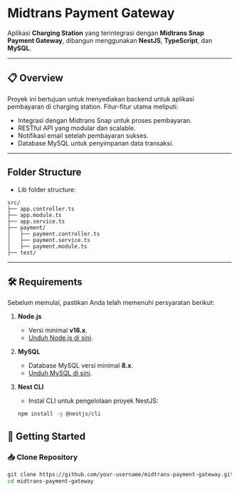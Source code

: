 # Midtrans Payment Gateway

Aplikasi **Charging Station** yang terintegrasi dengan **Midtrans Snap Payment Gateway**, dibangun menggunakan **NestJS**, **TypeScript**, dan **MySQL**.

---

## 📋 Overview

Proyek ini bertujuan untuk menyediakan backend untuk aplikasi pembayaran di charging station. Fitur-fitur utama meliputi:
- Integrasi dengan Midtrans Snap untuk proses pembayaran.
- RESTful API yang modular dan scalable.
- Notifikasi email setelah pembayaran sukses.
- Database MySQL untuk penyimpanan data transaksi.

---
## Folder Structure 
- Lib folder structure:
```
src/
├── app.controller.ts        
├── app.module.ts  
├── app.service.ts            
├── payment/
│   ├── payment.controller.ts 
│   ├── payment.service.ts    
│   ├── payment.module.ts     
├── test/                     

```

---  

## 🛠 Requirements  

Sebelum memulai, pastikan Anda telah memenuhi persyaratan berikut:  

1. **Node.js**  
   - Versi minimal **v16.x**.  
   - [Unduh Node.js di sini](https://nodejs.org).  

2. **MySQL**  
   - Database MySQL versi minimal **8.x**.  
   - [Unduh MySQL di sini](https://dev.mysql.com/downloads/).  

3. **Nest CLI**  
   - Instal CLI untuk pengelolaan proyek NestJS:  
   ```bash  
   npm install -g @nestjs/cli  


## 🚀 Getting Started

### 📥 Clone Repository
```bash
git clone https://github.com/your-username/midtrans-payment-gateway.git
cd midtrans-payment-gateway


